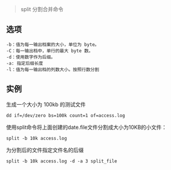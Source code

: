 > split 分割合并命令

选项
---

    -b：值为每一输出档案的大小，单位为 byte。
    -C：每一输出档中，单行的最大 byte 数。
    -d：使用数字作为后缀。
    -a: 指定后缀长度
    -l：值为每一输出档的列数大小。按照行数分割

实例
---

生成一个大小为 100kb 的测试文件

    dd if=/dev/zero bs=100k count=1 of=access.log

使用split命令将上面创建的date.file文件分割成大小为10KB的小文件：

    split -b 10k access.log

为分割后的文件指定文件名的后缀

    split -b 10k access.log -d -a 3 split_file
